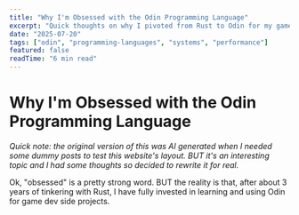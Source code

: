 ```yaml
---
title: "Why I'm Obsessed with the Odin Programming Language"
excerpt: "Quick thoughts on why I pivoted from Rust to Odin for my game dev side projects."
date: "2025-07-20"
tags: ["odin", "programming-languages", "systems", "performance"]
featured: false
readTime: "6 min read"
---
```


# Why I'm Obsessed with the Odin Programming Language

*Quick note: the original version of this was AI generated when I needed some dummy posts to test this website's layout. BUT it's an interesting topic and I had some thoughts so decided to rewrite it for real.*

Ok, "obsessed" is a pretty strong word. BUT the reality is that, after about 3 years of tinkering with Rust, I have fully invested in learning and using Odin for game dev side projects.